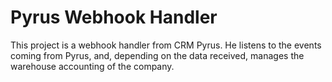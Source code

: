 # Pyrus Webhook Handler

This project is a webhook handler from CRM Pyrus. He listens to the events coming from Pyrus, and, depending on the data received, manages the warehouse accounting of the company.
